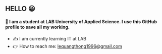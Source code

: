 ## HELLO :grinning:

#### :wave: I am a student at LAB University of Applied Science. I use this GitHub profile to save all my working.

- :writing_hand: I am currently learning IT at LAB
- :point_right: How to reach me: lequangthong1996@gmail.com
<!--
   
-->
